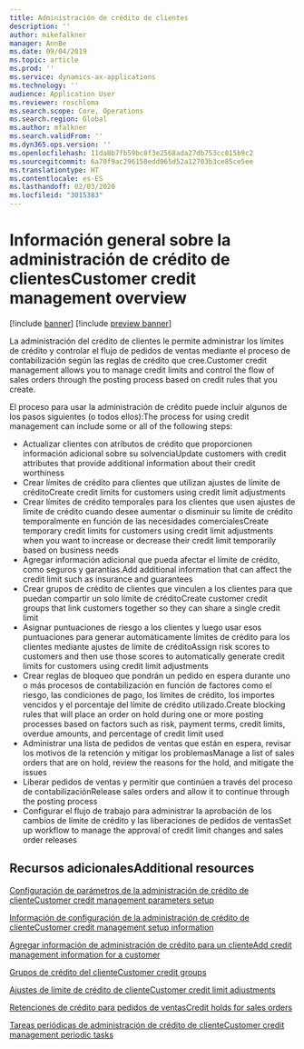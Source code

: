 ```yaml
---
title: Administración de crédito de clientes
description: ''
author: mikefalkner
manager: AnnBe
ms.date: 09/04/2019
ms.topic: article
ms.prod: ''
ms.service: dynamics-ax-applications
ms.technology: ''
audience: Application User
ms.reviewer: roschloma
ms.search.scope: Core, Operations
ms.search.region: Global
ms.author: mfalkner
ms.search.validFrom: ''
ms.dyn365.ops.version: ''
ms.openlocfilehash: 11da8b7fb59bc8f3e2568ada27db753cc815b9c2
ms.sourcegitcommit: 6a70f9ac296158edd065d52a12703b3ce85ce5ee
ms.translationtype: HT
ms.contentlocale: es-ES
ms.lasthandoff: 02/03/2020
ms.locfileid: "3015383"
---
```

# <a name="customer-credit-management-overview"></a><span data-ttu-id="2b6b3-102">Información general sobre la administración de crédito de clientes</span><span class="sxs-lookup"><span data-stu-id="2b6b3-102">Customer credit management overview</span></span>

[!include [banner](../includes/banner.md)]
[!include [preview banner](../includes/preview-banner.md)]

<span data-ttu-id="2b6b3-103">La administración del crédito de clientes le permite administrar los límites de crédito y controlar el flujo de pedidos de ventas mediante el proceso de contabilización según las reglas de crédito que cree.</span><span class="sxs-lookup"><span data-stu-id="2b6b3-103">Customer credit management allows you to manage credit limits and control the flow of sales orders through the posting process based on credit rules that you create.</span></span> 

<span data-ttu-id="2b6b3-104">El proceso para usar la administración de crédito puede incluir algunos de los pasos siguientes (o todos ellos):</span><span class="sxs-lookup"><span data-stu-id="2b6b3-104">The process for using credit management can include some or all of the following steps:</span></span>
- <span data-ttu-id="2b6b3-105">Actualizar clientes con atributos de crédito que proporcionen información adicional sobre su solvencia</span><span class="sxs-lookup"><span data-stu-id="2b6b3-105">Update customers with credit attributes that provide additional information about their credit worthiness</span></span> 
- <span data-ttu-id="2b6b3-106">Crear límites de crédito para clientes que utilizan ajustes de límite de crédito</span><span class="sxs-lookup"><span data-stu-id="2b6b3-106">Create credit limits for customers using credit limit adjustments</span></span>
- <span data-ttu-id="2b6b3-107">Crear límites de crédito temporales para los clientes que usen ajustes de límite de crédito cuando desee aumentar o disminuir su límite de crédito temporalmente en función de las necesidades comerciales</span><span class="sxs-lookup"><span data-stu-id="2b6b3-107">Create temporary credit limits for customers using credit limit adjustments when you want to increase or decrease their credit limit temporarily based on business needs</span></span>
- <span data-ttu-id="2b6b3-108">Agregar información adicional que pueda afectar el límite de crédito, como seguros y garantías.</span><span class="sxs-lookup"><span data-stu-id="2b6b3-108">Add additional information that can affect the credit limit such as insurance and guarantees</span></span>
- <span data-ttu-id="2b6b3-109">Crear grupos de crédito de clientes que vinculen a los clientes para que puedan compartir un solo límite de crédito</span><span class="sxs-lookup"><span data-stu-id="2b6b3-109">Create customer credit groups that link customers together so they can share a single credit limit</span></span>
- <span data-ttu-id="2b6b3-110">Asignar puntuaciones de riesgo a los clientes y luego usar esos puntuaciones para generar automáticamente límites de crédito para los clientes mediante ajustes de límite de crédito</span><span class="sxs-lookup"><span data-stu-id="2b6b3-110">Assign risk scores to customers and then use those scores to automatically generate credit limits for customers using credit limit adjustments</span></span>
- <span data-ttu-id="2b6b3-111">Crear reglas de bloqueo que pondrán un pedido en espera durante uno o más procesos de contabilización en función de factores como el riesgo, las condiciones de pago, los límites de crédito, los importes vencidos y el porcentaje del límite de crédito utilizado.</span><span class="sxs-lookup"><span data-stu-id="2b6b3-111">Create blocking rules that will place an order on hold during one or more posting processes based on factors such as risk, payment terms, credit limits, overdue amounts, and percentage of credit limit used</span></span>
- <span data-ttu-id="2b6b3-112">Administrar una lista de pedidos de ventas que están en espera, revisar los motivos de la retención y mitigar los problemas</span><span class="sxs-lookup"><span data-stu-id="2b6b3-112">Manage a list of sales orders that are on hold, review the reasons for the hold, and mitigate the issues</span></span>
- <span data-ttu-id="2b6b3-113">Liberar pedidos de ventas y permitir que continúen a través del proceso de contabilización</span><span class="sxs-lookup"><span data-stu-id="2b6b3-113">Release sales orders and allow it to continue through the posting process</span></span>
- <span data-ttu-id="2b6b3-114">Configurar el flujo de trabajo para administrar la aprobación de los cambios de límite de crédito y las liberaciones de pedidos de ventas</span><span class="sxs-lookup"><span data-stu-id="2b6b3-114">Set up workflow to manage the approval of credit limit changes and sales order releases</span></span>


<a name="additional-resources"></a><span data-ttu-id="2b6b3-115">Recursos adicionales</span><span class="sxs-lookup"><span data-stu-id="2b6b3-115">Additional resources</span></span>
--------
[<span data-ttu-id="2b6b3-116">Configuración de parámetros de la administración de crédito de cliente</span><span class="sxs-lookup"><span data-stu-id="2b6b3-116">Customer credit management parameters setup</span></span>](./cm-credit-mgmt-setup.md)

[<span data-ttu-id="2b6b3-117">Información de configuración de la administración de crédito de cliente</span><span class="sxs-lookup"><span data-stu-id="2b6b3-117">Customer credit management setup information</span></span>](./cm-setup-information.md)

[<span data-ttu-id="2b6b3-118">Agregar información de administración de crédito para un cliente</span><span class="sxs-lookup"><span data-stu-id="2b6b3-118">Add credit management information for a customer</span></span>](./cm-add-credit-mgmt-information-customer.md)

[<span data-ttu-id="2b6b3-119">Grupos de crédito del cliente</span><span class="sxs-lookup"><span data-stu-id="2b6b3-119">Customer credit groups</span></span>](./cm-customer-credit-groups.md)

[<span data-ttu-id="2b6b3-120">Ajustes de límite de crédito de cliente</span><span class="sxs-lookup"><span data-stu-id="2b6b3-120">Customer credit limit adjustments</span></span>](./cm-credit-limit-adjustments.md)

[<span data-ttu-id="2b6b3-121">Retenciones de crédito para pedidos de ventas</span><span class="sxs-lookup"><span data-stu-id="2b6b3-121">Credit holds for sales orders</span></span>](./cm-sales-order-credit-holds.md)

[<span data-ttu-id="2b6b3-122">Tareas periódicas de administración de crédito de cliente</span><span class="sxs-lookup"><span data-stu-id="2b6b3-122">Customer credit management periodic tasks</span></span>](./cm-periodic-tasks.md)



